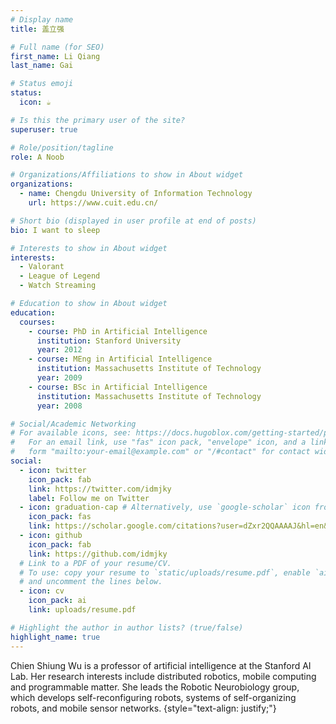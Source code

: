 ```yaml
---
# Display name
title: 盖立强

# Full name (for SEO)
first_name: Li Qiang
last_name: Gai

# Status emoji
status:
  icon: ☕️

# Is this the primary user of the site?
superuser: true

# Role/position/tagline
role: A Noob

# Organizations/Affiliations to show in About widget
organizations:
  - name: Chengdu University of Information Technology
    url: https://www.cuit.edu.cn/

# Short bio (displayed in user profile at end of posts)
bio: I want to sleep

# Interests to show in About widget
interests:
  - Valorant
  - League of Legend
  - Watch Streaming

# Education to show in About widget
education:
  courses:
    - course: PhD in Artificial Intelligence
      institution: Stanford University
      year: 2012
    - course: MEng in Artificial Intelligence
      institution: Massachusetts Institute of Technology
      year: 2009
    - course: BSc in Artificial Intelligence
      institution: Massachusetts Institute of Technology
      year: 2008

# Social/Academic Networking
# For available icons, see: https://docs.hugoblox.com/getting-started/page-builder/#icons
#   For an email link, use "fas" icon pack, "envelope" icon, and a link in the
#   form "mailto:your-email@example.com" or "/#contact" for contact widget.
social:
  - icon: twitter
    icon_pack: fab
    link: https://twitter.com/idmjky
    label: Follow me on Twitter
  - icon: graduation-cap # Alternatively, use `google-scholar` icon from `ai` icon pack
    icon_pack: fas
    link: https://scholar.google.com/citations?user=dZxr2QQAAAAJ&hl=en&authuser=1
  - icon: github
    icon_pack: fab
    link: https://github.com/idmjky
  # Link to a PDF of your resume/CV.
  # To use: copy your resume to `static/uploads/resume.pdf`, enable `ai` icons in `params.yaml`,
  # and uncomment the lines below.
  - icon: cv
    icon_pack: ai
    link: uploads/resume.pdf

# Highlight the author in author lists? (true/false)
highlight_name: true
---
```


Chien Shiung Wu is a professor of artificial intelligence at the Stanford AI Lab. Her research interests include distributed robotics, mobile computing and programmable matter. She leads the Robotic Neurobiology group, which develops self-reconfiguring robots, systems of self-organizing robots, and mobile sensor networks.
{style="text-align: justify;"}
